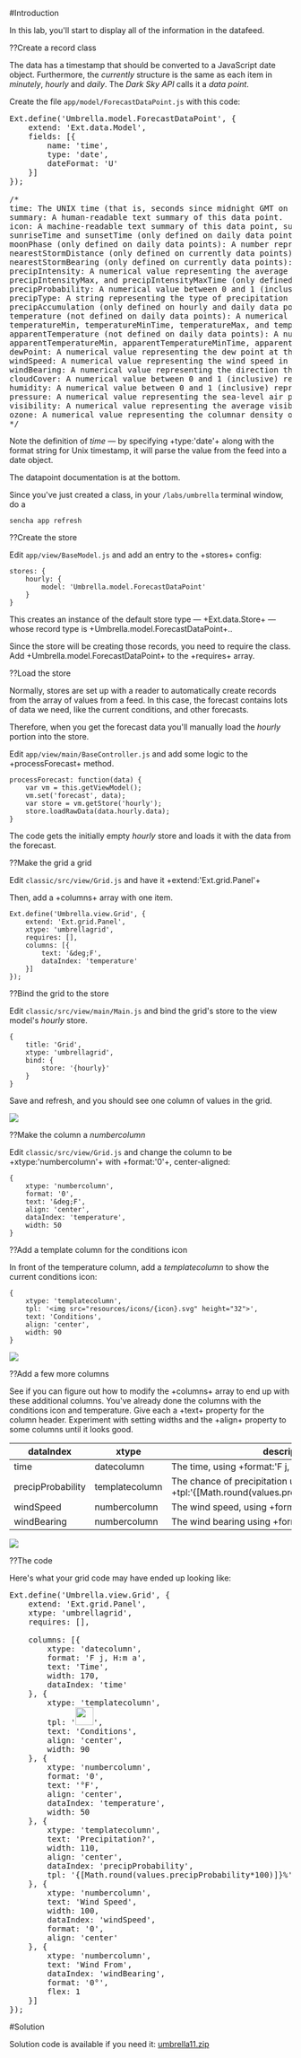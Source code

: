 #Introduction

In this lab, you'll start to display all of the information in the datafeed.

??Create a record class

The data has a timestamp that should be converted to a JavaScript date object. Furthermore, the
*currently* structure is the same as each item in *minutely*, *hourly* and *daily*. The *Dark Sky API* 
calls it a *data point*. 

Create the file `app/model/ForecastDataPoint.js` with this code:

<pre class="runnable readonly">
Ext.define('Umbrella.model.ForecastDataPoint', {
    extend: 'Ext.data.Model',
    fields: [{
        name: 'time',
        type: 'date',
        dateFormat: 'U'
    }]
});

/*
time: The UNIX time (that is, seconds since midnight GMT on 1 Jan 1970) at which this data point occurs.
summary: A human-readable text summary of this data point.
icon: A machine-readable text summary of this data point, suitable for selecting an icon for display. If defined, this property will have one of the following values: clear-day, clear-night, rain, snow, sleet, wind, fog, cloudy, partly-cloudy-day, or partly-cloudy-night. (Developers should ensure that a sensible default is defined, as additional values, such as hail, thunderstorm, or tornado, may be defined in the future.)
sunriseTime and sunsetTime (only defined on daily data points): The UNIX time (that is, seconds since midnight GMT on 1 Jan 1970) of the last sunrise before and first sunset after the solar noon closest to local noon on the given day. (Note: near the poles, these may occur on a different day entirely!)
moonPhase (only defined on daily data points): A number representing the fractional part of the lunation number of the given day. This can be thought of as the “percentage complete” of the current lunar month: a value of 0 represents a new moon, a value of 0.25 represents a first quarter moon, a value of 0.5 represents a full moon, and a value of 0.75 represents a last quarter moon. (The ranges in between these represent waxing crescent, waxing gibbous, waning gibbous, and waning crescent moons, respectively.)
nearestStormDistance (only defined on currently data points): A numerical value representing the distance to the nearest storm in miles. (This value is very approximate and should not be used in scenarios requiring accurate results. In particular, a storm distance of zero doesn’t necessarily refer to a storm at the requested location, but rather a storm in the vicinity of that location.)
nearestStormBearing (only defined on currently data points): A numerical value representing the direction of the nearest storm in degrees, with true north at 0° and progressing clockwise. (If nearestStormDistance is zero, then this value will not be defined. The caveats that apply to nearestStormDistance also apply to this value.)
precipIntensity: A numerical value representing the average expected intensity (in inches of liquid water per hour) of precipitation occurring at the given time conditional on probability (that is, assuming any precipitation occurs at all). A very rough guide is that a value of 0 in./hr. corresponds to no precipitation, 0.002 in./hr. corresponds to very light precipitation, 0.017 in./hr. corresponds to light precipitation, 0.1 in./hr. corresponds to moderate precipitation, and 0.4 in./hr. corresponds to heavy precipitation.
precipIntensityMax, and precipIntensityMaxTime (only defined on daily data points): numerical values representing the maximumum expected intensity of precipitation (and the UNIX time at which it occurs) on the given day in inches of liquid water per hour.
precipProbability: A numerical value between 0 and 1 (inclusive) representing the probability of precipitation occuring at the given time.
precipType: A string representing the type of precipitation occurring at the given time. If defined, this property will have one of the following values: rain, snow, sleet (which applies to each of freezing rain, ice pellets, and “wintery mix”), or hail. (If precipIntensity is zero, then this property will not be defined.)
precipAccumulation (only defined on hourly and daily data points): the amount of snowfall accumulation expected to occur on the given day, in inches. (If no accumulation is expected, this property will not be defined.)
temperature (not defined on daily data points): A numerical value representing the temperature at the given time in degrees Fahrenheit.
temperatureMin, temperatureMinTime, temperatureMax, and temperatureMaxTime (only defined on daily data points): numerical values representing the minimum and maximumum temperatures (and the UNIX times at which they occur) on the given day in degrees Fahrenheit.
apparentTemperature (not defined on daily data points): A numerical value representing the apparent (or “feels like”) temperature at the given time in degrees Fahrenheit.
apparentTemperatureMin, apparentTemperatureMinTime, apparentTemperatureMax, and apparentTemperatureMaxTime (only defined on daily data points): numerical values representing the minimum and maximumum apparent temperatures (and the UNIX times at which they occur) on the given day in degrees Fahrenheit.
dewPoint: A numerical value representing the dew point at the given time in degrees Fahrenheit.
windSpeed: A numerical value representing the wind speed in miles per hour.
windBearing: A numerical value representing the direction that the wind is coming from in degrees, with true north at 0° and progressing clockwise. (If windSpeed is zero, then this value will not be defined.)
cloudCover: A numerical value between 0 and 1 (inclusive) representing the percentage of sky occluded by clouds. A value of 0 corresponds to clear sky, 0.4 to scattered clouds, 0.75 to broken cloud cover, and 1 to completely overcast skies.
humidity: A numerical value between 0 and 1 (inclusive) representing the relative humidity.
pressure: A numerical value representing the sea-level air pressure in millibars.
visibility: A numerical value representing the average visibility in miles, capped at 10 miles.
ozone: A numerical value representing the columnar density of total atmospheric ozone at the given time in Dobson units
*/
</pre>

Note the definition of *time* &mdash; by specifying +type:'date'+ along with the format string for Unix timestamp,
it will parse the value from the feed into a date object.


The datapoint documentation is at the bottom. 

Since you've just created a class, in your `/labs/umbrella` terminal window, do a 

    sencha app refresh

??Create the store

Edit `app/view/BaseModel.js` and add an entry to the +stores+ config:

    stores: {
        hourly: {
            model: 'Umbrella.model.ForecastDataPoint'
        }
    }

This creates an instance of the default store type &mdash; +Ext.data.Store+ &mdash; whose record type is +Umbrella.model.ForecastDataPoint+..

Since the store will be creating those records, you need to require the class. Add +Umbrella.model.ForecastDataPoint+ to the +requires+ array.

??Load the store

Normally, stores are set up with a reader to automatically create records from the array of values from a feed.
In this case, the forecast contains lots of data we need, like the current conditions, and other forecasts. 

Therefore, when you get the forecast data you'll manually load the *hourly* portion into the store.

Edit `app/view/main/BaseController.js` and add some logic to the +processForecast+ method.

    processForecast: function(data) {
        var vm = this.getViewModel();
        vm.set('forecast', data);
        var store = vm.getStore('hourly');
        store.loadRawData(data.hourly.data);
    }

The code gets the initially empty *hourly* store and loads it with the data from the forecast.

??Make the grid a grid

Edit `classic/src/view/Grid.js` and have it +extend:'Ext.grid.Panel'+

Then, add a +columns+ array with one item.

    Ext.define('Umbrella.view.Grid', {
        extend: 'Ext.grid.Panel',
        xtype: 'umbrellagrid',
        requires: [],
        columns: [{
            text: '&deg;F',
            dataIndex: 'temperature'
        }]
    });


??Bind the grid to the store

Edit `classic/src/view/main/Main.js` and bind the grid's store to the view model's *hourly* store.

    {
        title: 'Grid',
        xtype: 'umbrellagrid',
        bind: {
            store: '{hourly}'
        }
    }

Save and refresh, and you should see one column of values in the grid.

<img src="resources/images/umbrella/InitialGrid.jpg">

??Make the column a *numbercolumn*

Edit `classic/src/view/Grid.js` and change the column to be +xtype:'numbercolumn'+ with +format:'0'+, center-aligned:

    {
        xtype: 'numbercolumn',
        format: '0',
        text: '&deg;F',
        align: 'center',
        dataIndex: 'temperature',
        width: 50
    }
    
??Add a template column for the conditions icon

In front of the temperature column, add a *templatecolumn* to show the current conditions icon:

    {
        xtype: 'templatecolumn',
        tpl: '<img src="resources/icons/{icon}.svg" height="32">',
        text: 'Conditions',
        align: 'center',
        width: 90
    }

<img src="resources/images/umbrella/TwoColumnsGrid.jpg">


??Add a few more columns

See if you can figure out how to modify the +columns+ array to end up with these additional columns. 
You've already done the columns with the conditions icon and temperature. Give each a +text+ property
for the column header. Experiment with setting widths and the +align+ property to some columns until it looks good.

dataIndex         | xtype              | description  
------            |------------------- |-----------  
time              | datecolumn         | The time, using +format:'F j, H:m a'+
precipProbability | templatecolumn     | The chance of precipitation using +tpl:'{[Math.round(values.precipProbability*100)]}%'+
windSpeed         | numbercolumn       | The wind speed, using +format:'0'+
windBearing       | numbercolumn       | The wind bearing using +format:'0&deg;'+

<img src="resources/images/umbrella/AllColumns.png">

??The code

Here's what your grid code may have ended up looking like:

<pre class="runnable readonly">
Ext.define('Umbrella.view.Grid', {
    extend: 'Ext.grid.Panel',
    xtype: 'umbrellagrid',
    requires: [],

    columns: [{
        xtype: 'datecolumn',
        format: 'F j, H:m a',
        text: 'Time',
        width: 170,
        dataIndex: 'time'
    }, {
        xtype: 'templatecolumn',
        tpl: '<img src="resources/icons/{icon}.svg" height="32">',
        text: 'Conditions',
        align: 'center',
        width: 90
    }, {
        xtype: 'numbercolumn',
        format: '0',
        text: '&deg;F',
        align: 'center',
        dataIndex: 'temperature',
        width: 50
    }, {
        xtype: 'templatecolumn',
        text: 'Precipitation?',
        width: 110,
        align: 'center',
        dataIndex: 'precipProbability',
        tpl: '{[Math.round(values.precipProbability*100)]}%'
    }, {
        xtype: 'numbercolumn',
        text: 'Wind Speed',
        width: 100,
        dataIndex: 'windSpeed',
        format: '0',
        align: 'center'
    }, {
        xtype: 'numbercolumn',
        text: 'Wind From',
        dataIndex: 'windBearing',
        format: '0&deg;',
        flex: 1
    }]
});
</pre>

#Solution

Solution code is available if you need it: <a href="resources/labsolutions/umbrella11.zip">umbrella11.zip</a>


